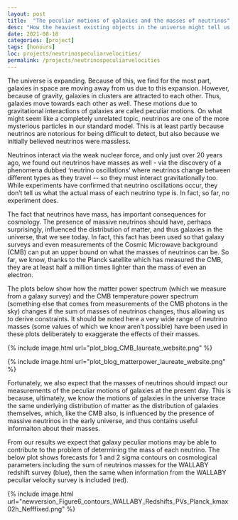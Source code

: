```yaml
---
layout: post
title:  "The peculiar motions of galaxies and the masses of neutrinos"
desc: "How the heaviest existing objects in the universe might tell us about the masses of one of the lightest particles in the Standard Model"
date: 2021-08-18
categories: [project]
tags: [honours]
loc: projects/neutrinospeculiarvelocities/
permalink: /projects/neutrinospeculiarvelocities
---
```


The universe is expanding. Because of this, we find for the most part, galaxies in space are moving away from us due to this expansion. However, because of gravity, galaxies in clusters are attracted to each other. Thus, galaxies move towards each other as well. These motions due to gravitational interactions of galaxies are called peculiar motions. 
On what might seem like a completely unrelated topic, neutrinos are one of the more mysterious particles in our standard model. This is at least partly because neutrinos are notorious for being difficult to detect, but also because we initially believed neutrinos were massless. 

Neutrinos interact via the weak nuclear force, and only just over 20 years ago, we found out neutrinos have masses as well - via the discovery of a phenomena dubbed ‘neutrino oscillations’ where neutrinos change between different types as they travel -- so they must interact gravitationally too. While experiments have confirmed that neutrino oscillations occur, they don’t tell us what the actual mass of each neutrino type is. In fact, so far, no experiment does.

The fact that neutrinos have mass, has important consequences for cosmology. The presence of massive neutrinos should have, perhaps surprisingly, influenced the distribution of matter, and thus galaxies in the universe, that we see today. In fact, this fact has been used so that galaxy surveys and even measurements of the Cosmic Microwave background (CMB) can put an upper bound on what the masses of neutrinos can be. So far, we know, thanks to the Planck satellite which has measured the CMB, they are at least half a million times lighter than the mass of even an electron. 

The plots below show how the matter power spectrum (which we measure from a galaxy survey) and the CMB temperature power spectrum (something else that comes from measurements of the CMB photons in the sky) changes if the sum of masses of neutrinos changes, thus allowing us to derive constraints. It should be noted here a very wide range of neutrino masses (some values of which we know aren’t possible) have been used in these plots deliberately to exaggerate the effects of their masses.

{% include image.html url="plot_blog_CMB_laureate_website.png"  %}

{% include image.html url="plot_blog_matterpower_laureate_website.png"  %}

Fortunately, we also expect that the masses of neutrinos should impact our measurements of the peculiar motions of galaxies at the present day. This is because, ultimately, we know the motions of galaxies in the universe trace the same underlying distribution of matter as the distribution of galaxies themselves, which, like the CMB also, is influenced by the presence of massive neutrinos in the early universe, and thus contains useful informaiton about their masses.

From our results we expect that galaxy peculiar motions may be able to contribute to the problem of determining the mass of each neutrino. The below plot shows forecasts for 1 and 2 sigma contours on cosmological parameters including the sum of neutrinos masses for the WALLABY redshift survey (blue), then the same when information from the WALLABY peculiar velocity survey is included (red).

{% include image.html url="newversion_Figure6_contours_WALLABY_Redshifts_PVs_Planck_kmax02h_Nefffixed.png"  %}


